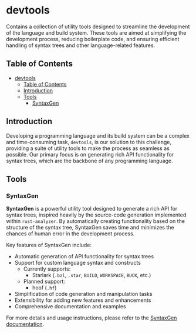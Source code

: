 # devtools

Contains a collection of utility tools designed to streamline the development of the language and build system. These tools are aimed at simplifying the development process, reducing boilerplate code, and ensuring efficient handling of syntax trees and other language-related features.

## Table of Contents

- [devtools](#devtools)
  - [Table of Contents](#table-of-contents)
  - [Introduction](#introduction)
  - [Tools](#tools)
    - [SyntaxGen](#syntaxgen)

## Introduction

Developing a programming language and its build system can be a complex and time-consuming task, `devtools`, is our solution to this challenge, providing a suite of utility tools to make the process as seamless as possible. Our primary focus is on generating rich API functionality for syntax trees, which are the backbone of any programming language.

## Tools

### SyntaxGen

**SyntaxGen** is a powerful utility tool designed to generate a rich API for syntax trees, inspired heavily
by the source-code generation implemented within `rust-analyzer`. By automatically creating functionality based on the structure of the syntax tree, SyntaxGen saves time and minimizes the chances of human error in the development process.

Key features of SyntaxGen include:

- Automatic generation of API functionality for syntax trees
- Support for custom language syntax and constructs
  - Currently supports:
    - Starlark (`.bzl`, `.star`, `BUILD`, `WORKSPACE`, `BUCK`, etc.)
  - Planned support:
    - hoof (`.hf`)
- Simplification of code generation and manipulation tasks
- Extensibility for adding new features and enhancements
- Comprehensive documentation and examples

For more details and usage instructions, please refer to the [SyntaxGen documentation](./syntaxgen/README.md).
